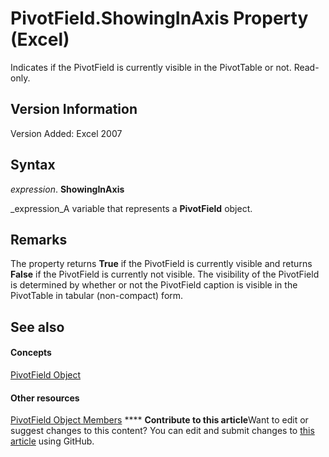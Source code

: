 
# PivotField.ShowingInAxis Property (Excel)

Indicates if the PivotField is currently visible in the PivotTable or not. Read-only.


## Version Information

Version Added: Excel 2007 


## Syntax

 _expression_. **ShowingInAxis**

 _expression_A variable that represents a  **PivotField** object.


## Remarks

The property returns  **True** if the PivotField is currently visible and returns **False** if the PivotField is currently not visible. The visibility of the PivotField is determined by whether or not the PivotField caption is visible in the PivotTable in tabular (non-compact) form.


## See also


#### Concepts


 [PivotField Object](52784960-e2da-b43a-1e37-2d4dae61c6d8.md)
#### Other resources


 [PivotField Object Members](4a6ea12a-072c-a386-c855-7bf5f6eadd46.md)
****   **Contribute to this article**Want to edit or suggest changes to this content? You can edit and submit changes to  [this article](https://github.com/jhershey00/VBA_Excel_Test/OpenXMLCon/articles/5939c4ff-b256-8cf8-8aa3-3249349be0ce.md) using GitHub.

